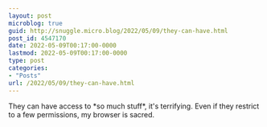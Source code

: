 ```yaml
---
layout: post
microblog: true
guid: http://snuggle.micro.blog/2022/05/09/they-can-have.html
post_id: 4547170
date: 2022-05-09T00:17:00-0000
lastmod: 2022-05-09T00:17:00-0000
type: post
categories:
- "Posts"
url: /2022/05/09/they-can-have.html
---
```

<p>They can have access to *so much stuff*, it&#39;s terrifying. Even if they restrict to a few permissions, my browser is sacred.</p>
